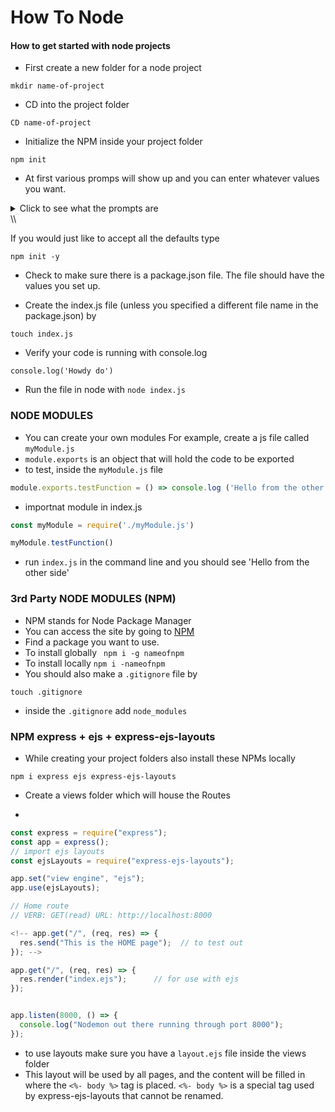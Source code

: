 # How To Node

#### How to get started with node projects

- First create a new folder for a node project

```
mkdir name-of-project
```

- CD into the project folder

```
CD name-of-project
```

- Initialize the NPM inside your project folder

```
npm init
```

- At first various promps will show up and you can enter whatever values you want.
<details>
 <summary>Click to see what the prompts are</summary>
  <ul>
   <li>package name: (testing)</li>
   <li>version: (1.0.0)</li>
   <li>description:</li>
   <li>entry point: (index.js)</li>
   <li> test command:</li>
   <li> git repository:</li>
   <li> keywords:</li>
   <li> author:</li>
   <li> license: (ISC)</li>
  </ul>
</details>\\


If you would just like to accept all the defaults type 
```
npm init -y
```

- Check to make sure there is a package.json file.
The file should have the values you set up. 

- Create the index.js file (unless you specified a different file name in the package.json) by
 ```
 touch index.js
 ```

- Verify your code is running with console.log
```
console.log('Howdy do')
```

- Run the file in node with `node index.js`

### NODE MODULES
- You can create your own modules
 For example, create a js file called `myModule.js`
- `module.exports` is an object that will hold the code to be exported
- to test, inside the `myModule.js` file
```javascript
module.exports.testFunction = () => console.log ('Hello from the other side')
```
- importnat module in index.js
```javascript
const myModule = require('./myModule.js')

myModule.testFunction()
```
- run `index.js` in the command line and you should  see
'Hello from the other side'

### 3rd Party NODE MODULES  (NPM)
- NPM stands for Node Package Manager
- You can access the site by going to [NPM](https://npmjs.com/)
- Find a package you want to use.
- To install globally ` npm i -g nameofnpm`
- To install locally `npm i -nameofnpm` 
- You should also make a `.gitignore` file by
```
touch .gitignore
```
- inside the `.gitignore` add `node_modules`


### NPM express + ejs + express-ejs-layouts
- While creating your project folders also install these NPMs locally
```
npm i express ejs express-ejs-layouts
```
- Create a views folder which will house the Routes

- 
```javascript
const express = require("express");
const app = express();
// import ejs layouts
const ejsLayouts = require("express-ejs-layouts");

app.set("view engine", "ejs");
app.use(ejsLayouts);

// Home route
// VERB: GET(read) URL: http://localhost:8000

<!-- app.get("/", (req, res) => {
  res.send("This is the HOME page");  // to test out
}); -->

app.get("/", (req, res) => {
  res.render("index.ejs");      // for use with ejs
});


app.listen(8000, () => {
  console.log("Nodemon out there running through port 8000");
});
```
- to use layouts make sure you have a ```layout.ejs``` file inside the views folder
- This layout will be used by all pages, and the content will be filled in where the ```<%- body %>``` tag is placed. ```<%- body %>``` is a special tag used by express-ejs-layouts that cannot be renamed.
